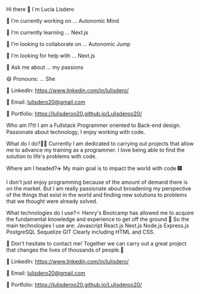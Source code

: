 Hi there 👋 I´m Lucía Lisdero

🔭 I'm currently working on ... Autonomic Mind

🌱 I'm currently learning ... Next.js

👯 I'm looking to collaborate on ... Autonomic Jump

🤔 I'm looking for help with ... Next.js

💬 Ask me about ... my passions

😄 Pronouns: ... She

📲 LinkedIn: https://www.linkedin.com/in/lulisdero/

📲 Email: lulisdero20@gmail.com

📲 Portfolio: https://lulisderoo20.github.io/Lulisderoo20/

Who am I?🤓 I am a Fullstack Programmer oriented to Back-end design. Passionate about technology, I enjoy working with code.

What do I do?👩‍💻 Currently I am dedicated to carrying out projects that allow me to advance my training as a programmer. I love being able to find the solution to life's problems with code.

Where am I headed?✈️ My main goal is to impact the world with code 🎆

I don't just enjoy programming because of the amount of demand there is on the market. But I am really passionate about broadening my perspective of the things that exist in the world and finding new solutions to problems that we thought were already solved.

What technologies do I use?⚛️ Henry's Bootcamp has allowed me to acquire the fundamental knowledge and experience to get off the ground 
🚀 So the main technologies I use are: Javascript React.js Next.js Node.js Express.js PostgreSQL Sequelize GIT Clearly including HTML and CSS.

🚀 Don't hesitate to contact me! Together we can carry out a great project that changes the lives of thousands of people.📲

📲 LinkedIn: https://www.linkedin.com/in/lulisdero/

📲 Email: lulisdero20@gmail.com

📲 Portfolio: https://lulisderoo20.github.io/Lulisderoo20/
